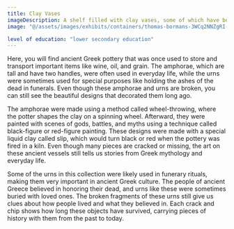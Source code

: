 ```yaml
---
title: Clay Vases
imageDescription: A shelf filled with clay vases, some of which have been broken at the neck or halfway up the body.
image: "@/assets/images/exhibits/containers/thomas-bormans-3WCq2NNZgRI-unsplash.jpg"

level of education: "lower secondary education"
---
```


Here, you will find ancient Greek pottery that was once used to store and transport important items like wine, oil, and grain. The amphorae, which are tall and have two handles, were often used in everyday life, while the urns were sometimes used for special purposes like holding the ashes of the dead in funerals. Even though these amphorae and urns are broken, you can still see the beautiful designs that decorated them long ago.

The amphorae were made using a method called wheel-throwing, where the potter shapes the clay on a spinning wheel. Afterward, they were painted with scenes of gods, battles, and myths using a technique called black-figure or red-figure painting. These designs were made with a special liquid clay called slip, which would turn black or red when the pottery was fired in a kiln. Even though many pieces are cracked or missing, the art on these ancient vessels still tells us stories from Greek mythology and everyday life.

Some of the urns in this collection were likely used in funerary rituals, making them very important in ancient Greek culture. The people of ancient Greece believed in honoring their dead, and urns like these were sometimes buried with loved ones. The broken fragments of these urns still give us clues about how people lived and what they believed in. Each crack and chip shows how long these objects have survived, carrying pieces of history with them from the past to today.
